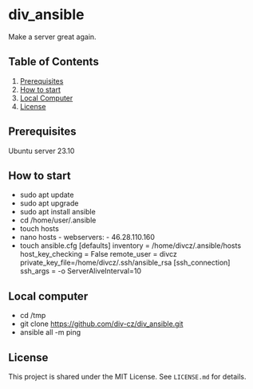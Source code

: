 # div_ansible
Make a server great again.

## Table of Contents
1. [Prerequisites](#prerequisites)
2. [How to start](#how-to-start)
3. [Local Computer](#local-computer)
4. [License](#license)

## Prerequisites<!--#prerequisites-->
Ubuntu server 23.10

## How to start<!--#how-to-start-->
- sudo apt update
- sudo apt upgrade
- sudo apt install ansible
- cd /home/user/.ansible
- touch hosts
- nano hosts
          - webservers: 
          - 46.28.110.160
- touch ansible.cfg
          [defaults]
          inventory = /home/divcz/.ansible/hosts
          host_key_checking = False
          remote_user = divcz
          private_key_file=/home/divcz/.ssh/ansible_rsa
          [ssh_connection]
          ssh_args = -o ServerAliveInterval=10

## Local computer<!--#local-computer-->
- cd /tmp
- git clone https://github.com/div-cz/div_ansible.git
- ansible all -m ping

## License<!--#license-->
This project is shared under the MIT License. See `LICENSE.md` for details.
